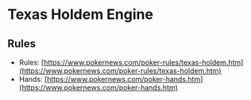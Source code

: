 # Texas Holdem Engine

## Rules

- Rules: [https://www.pokernews.com/poker-rules/texas-holdem.htm](https://www.pokernews.com/poker-rules/texas-holdem.htm)
- Hands: [https://www.pokernews.com/poker-hands.htm](https://www.pokernews.com/poker-hands.htm)

